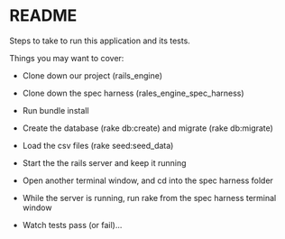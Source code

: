 # README

Steps to take to run this application and its tests.

Things you may want to cover:

* Clone down our project (rails_engine)

* Clone down the spec harness (rales_engine_spec_harness)

* Run bundle install

* Create the database (rake db:create) and migrate (rake db:migrate)

* Load the csv files (rake seed:seed_data)

* Start the the rails server and keep it running

* Open another terminal window, and cd into the spec harness folder

* While the server is running, run rake from the spec harness terminal window

* Watch tests pass (or fail)...
